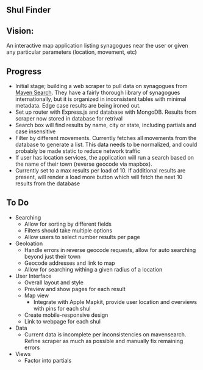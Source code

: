 ## Shul Finder

## Vision:
An interactive map application listing synagogues near the user or given any particular parameters (location, movement, etc)

## Progress
- Initial stage; building a web scraper to pull data on synagogues from [Maven Search](http://www.mavensearch.com/synagogues/synagogues.asp). They have a fairly thorough library of synagogues internationally, but it is organized in inconsistent tables with minimal metadata. Edge case results are being ironed out. 
- Set up router with Express.js and database with MongoDB. Results from scraper now stored in database for retrival
- Search box will find results by name, city or state, including partials and case insensitive
- Filter by different movements. Currently fetches all movements from the database to generate a list. This data needs to be normalized, and could probably be made static to reduce network traffic
- If user has location services, the application will run a search based on the name of their town (reverse geocode via mapbox).
- Currently set to a max results per load of 10. If additional results are present, will render a load more button which will fetch the next 10 results from the database
  
## To Do
- Searching
  - Allow for sorting by different fields
  - Filters should take multiple options
  - Allow users to select number results per page
- Geoloation
  - Handle errors in reverse geocode requests, allow for auto searching beyond just their town
  - Geocode addresses and link to map
  - Allow for searching withing a given radius of a location
- User Interface
  - Overall layout and style
  - Preview and show pages for each result
  - Map view
    - Integrate with Apple Mapkit, provide user location and overviews with pins for each shul
  - Create mobile-responsive design
  - Link to webpage for each shul
- Data
  - Current data is incomplete per inconsistencies on mavensearch. Refine scraper as much as possible and manually fix remaining errors
- Views
  - Factor into partials